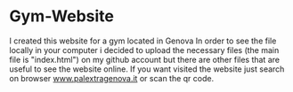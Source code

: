 # Gym-Website


I created this website for a gym located in Genova
In order to see the file locally in your computer i decided to upload the necessary files (the main file is "index.html") on my github account but there are other files that are useful to see the website online. 
If you want visited the website just search on browser www.palextragenova.it or scan the qr code.
